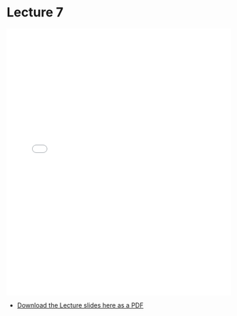 # Lecture 7

<div>
<iframe src="../../103_lec7.pdf" width="100%" height="600px" frameBorder="0"> </iframe>
</div>

- [Download the Lecture slides here as a PDF](../../103_lec7.pdf)